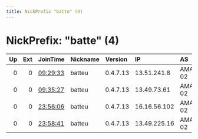```yaml
---
title: NickPrefix "batte" (4)
---
```


# NickPrefix: "batte" (4)

|   Up |   Ext | JoinTime                                                                                              | Nickname   | Version   | IP           | AS        | CC   |   ORp |   Dirp | OS    | Contact                                   |   eFamMembers |
|-----:|------:|:------------------------------------------------------------------------------------------------------|:-----------|:----------|:-------------|:----------|:-----|------:|-------:|:------|:------------------------------------------|--------------:|
|    0 |     0 | [09:29:33](https://nusenu.github.io/OrNetStats/w/relay/FF5D85C66023DF2884362D82A555FAEA364350C9.html) | batteu     | 0.4.7.13  | 13.51.241.8  | AMAZON-02 | se   |  9001 |      0 | Linux | &lt;batdokkanjap@gmail.com&gt; @ator: 0x3 |             6 |
|    0 |     0 | [09:35:27](https://nusenu.github.io/OrNetStats/w/relay/994BDDC9FEA089DFD6023D24C00A873C054CB3AD.html) | batteu     | 0.4.7.13  | 13.49.73.61  | AMAZON-02 | se   |  9001 |      0 | Linux | &lt;batdokkanjap@gmail.com&gt; @ator: 0x3 |             6 |
|    0 |     0 | [23:56:06](https://nusenu.github.io/OrNetStats/w/relay/C304A85D94FC708D617F3754FBEF83112C493C33.html) | batteu     | 0.4.7.13  | 16.16.56.102 | AMAZON-02 | se   |  9001 |      0 | Linux | &lt;batdokkanjap@gmail.com&gt; @ator: 0x3 |             6 |
|    0 |     0 | [23:58:41](https://nusenu.github.io/OrNetStats/w/relay/83847BABB48A9E5275271F09B6F858D824A32AF6.html) | batteu     | 0.4.7.13  | 13.49.225.16 | AMAZON-02 | se   |  9001 |      0 | Linux | &lt;batdokkanjap@gmail.com&gt; @ator: 0x3 |             6 |
